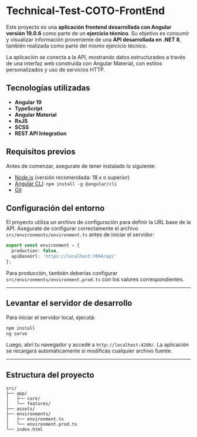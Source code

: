 # Technical-Test-COTO-FrontEnd

Este proyecto es una **aplicación frontend desarrollada con Angular versión 19.0.6** como parte de un **ejercicio técnico**. Su objetivo es consumir y visualizar información proveniente de una **API desarrollada en .NET 8**, también realizada como parte del mismo ejercicio técnico.

La aplicación se conecta a la API, mostrando datos estructurados a través de una interfaz web construida con Angular Material, con estilos personalizados y uso de servicios HTTP.

## Tecnologías utilizadas

- **Angular 19**
- **TypeScript**
- **Angular Material**
- **RxJS**
- **SCSS**
- **REST API Integration**

## Requisitos previos

Antes de comenzar, asegurate de tener instalado lo siguiente:

- [Node.js](https://nodejs.org/) (versión recomendada: 18.x o superior)
- [Angular CLI](https://angular.io/cli): `npm install -g @angular/cli`
- [Git](https://git-scm.com/)

## Configuración del entorno

El proyecto utiliza un archivo de configuración para definir la URL base de la API. Asegurate de configurar correctamente el archivo `src/environments/environment.ts` antes de iniciar el servidor:

```ts
export const environment = {
  production: false,
  apiBaseUrl: 'https://localhost:7094/api'
};
```

Para producción, también deberías configurar `src/environments/environment.prod.ts` con los valores correspondientes.

---

## Levantar el servidor de desarrollo

Para iniciar el servidor local, ejecutá:

```bash
npm install
ng serve
```

Luego, abrí tu navegador y accedé a `http://localhost:4200/`. La aplicación se recargará automáticamente si modificás cualquier archivo fuente.

---

## Estructura del proyecto

```
src/
├── app/
│   ├── core/
│   └── features/
├── assets/
├── environments/
│   ├── environment.ts
│   └── environment.prod.ts
└── index.html
```
